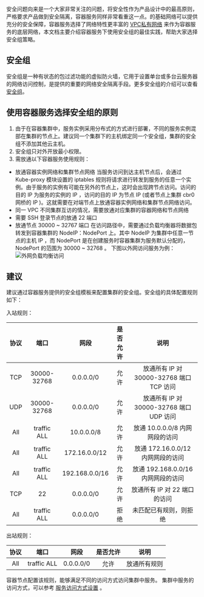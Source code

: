 安全问题向来是一个大家非常关注的问题，将安全性作为产品设计中的最高原则，严格要求产品做到安全隔离，容器服务同样非常看重这一点。的基础网络可以提供充分的安全保障，容器服务选择了网络特性更丰富的 [VPC私有网络](/doc/product/215/535) 来作为容器服务的底层网络，本文档主要介绍容器服务下使用安全组的最佳实践，帮助大家选择安全组策略。

## 安全组
安全组是一种有状态的包过滤功能的虚拟防火墙，它用于设置单台或多台云服务器的网络访问控制，是提供的重要的网络安全隔离手段。更多安全组的介绍可以查看 [安全组](/doc/product/213/5221)。

## 使用容器服务选择安全组的原则
1. 由于在容器集群中，服务实例采用分布式的方式进行部署，不同的服务实例混部在集群的节点上。建议同一个集群下的主机绑定同一个安全组，集群的安全组不添加其他云主机。
2. 安全组只对外开放最小权限。
3. 需放通以下容器服务使用规则：
 - 放通容器实例网络和集群节点网络
 当服务访问到达主机节点后，会通过 Kube-proxy 模块设置的 iptables 规则将请求进行转发到服务的任意一个实例。由于服务的实例有可能在另外的节点上，这时会出现跨节点访问。访问的目的 IP 为服务的实例的 IP ，访问的目的 IP 为节点 IP (或者节点上集群 cbr0 网桥的 IP )。这就需要在对端节点上放通容器实例网络和集群节点网络访问。
 - 同一 VPC 不同集群互访的情况，需要放通对应集群的容器网络和节点网络
 - 需要 SSH 登录节点的放通 22 端口
 - 放通节点 30000 ~ 32767 端口
 在访问路径中，需要通过负载均衡器将数据包转发到容器集群的 NodeIP：NodePort 上。其中 NodeIP 为集群中任意一节点的主机 IP ，而 NodePort 是在创建服务时容器集群为服务默认分配的，NodePort 的范围为 30000 ~ 32768 。
 下图以外网访问服务为例：
![外网负载均衡访问](https://mc.qcloudimg.com/static/img/497412acf075bdf5d098b4f0ff36bbad/image.png)

## 建议
建议通过容器服务提供的安全组模板来配置集群的安全组。安全组的具体配置规则如下：

入站规则：

| 协议 | 端口 | 网段 | 是否允许 | 说明 |
|:--------:|:---------:|:-------:|:--------:|:---------:|
|TCP|30000-32768	|0.0.0.0/0	|允许|放通所有 IP 对 30000-32768 端口 TCP 访问|
|UDP|	30000-32768	|0.0.0.0/0	|允许|放通所有 IP 对 30000-32768 端口 UDP 访问|
|All |traffic	ALL|	10.0.0.0/8|	允许|放通 10.0.0.0/8 内网网段的访问|
|All |traffic	ALL	|172.16.0.0/12|	允许|放通 172.16.0.0/12 内网网段的访问|
|All| traffic ALL	|192.168.0.0/16	|允许|放通 192.168.0.0/16 内网网段的访问|
|TCP|22|	0.0.0.0/0|	允许|放通所有 IP 对 22 端口的访问|
|All |traffic	ALL|	0.0.0.0/0	|拒绝|未匹配已有规则，则拒绝|

出站规则：

| 协议 | 端口 | 网段 | 是否允许 | 说明 |
|:--------:|:---------:|:-------:|:--------:|:---------:|
|All | traffic	ALL  |0.0.0.0/0  |允许|放通所有规则|


容器节点配置该规则，能够满足不同的访问方式访问集群中服务。
集群中服务的访问方式，可以参考 [服务访问方式设置](/doc/product/457/9098) 。
